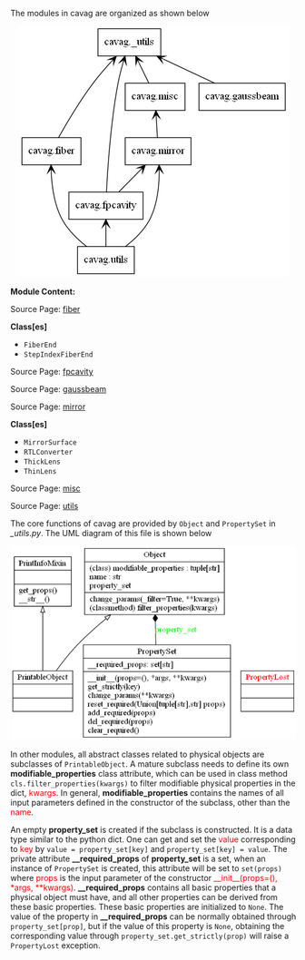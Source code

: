 The modules in cavag are organized as shown below

<div style="text-align: center"><img src="_assets/pics/uml/cavag_uml.png" alt="UML of cavag"></div>

**Module Content:**

<!-- tabs:start -->

<!-- tab:fiber -->

Source Page: [fiber](fiber.md)

**Class[es]**

- `FiberEnd`
- `StepIndexFiberEnd`

<!-- tab:fpcavity -->

Source Page: [fpcavity](fpcavity)


<!-- tab:gaussbeam -->

Source Page: [gaussbeam](gaussbeam.md)


<!-- tab:mirror -->

Source Page: [mirror](mirror.md)

**Class[es]**

- `MirrorSurface`
- `RTLConverter`
- `ThickLens`
- `ThinLens`


<!-- tab:misc -->

Source Page: [misc](misc.md) 

<!-- tab:utils -->

Source Page: [utils](utils.md)

<!-- tabs:end -->



The core functions of cavag are provided by `Object` and `PropertySet` in *_utils.py*. The UML diagram of this file is shown below

<div style="text-align: center"><img src="_assets/pics/uml/_utils_uml.png" alt="UML of _utils"></div>

In other modules, all abstract classes related to physical objects are subclasses of `PrintableObject`. A mature subclass needs to define its own **modifiable_properties** class attribute, which can be used in class method `cls.filter_properties(kwargs)` to filter modifiable physical properties in the dict, <font color="red">kwargs</font>. In general, **modifiable_properties** contains the names of all input parameters defined in the constructor of the subclass, other than the <font color="red">name</font>.

An empty **property_set** is created if the subclass is constructed. It is a data type similar to the python dict. One can get and set the <font color="red">value</font> corresponding to <font color="red">key</font> by `value = property_set[key]` and `property_set[key] = value`. The private attribute **__required_props** of **property_set** is a set, when an instance of `PropertySet` is created, this attribute will be set to `set(props)` where <font color="red">props</font> is the input parameter of the constructor <font color="red">\_\_init\_\_(props=(), \*args, \*\*kwargs)</font>. **__required_props** contains all basic properties  that a physical object must have, and all other properties can be derived from these basic properties. These basic properties are initialized to `None`. The value of the property in **__required_props** can be normally obtained through `property_set[prop]`, but if the value of this property is `None`, obtaining the corresponding value through `property_set.get_strictly(prop)` will raise a `PropertyLost` exception.

